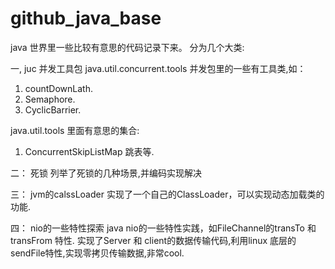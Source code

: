 # github_java_base
java 世界里一些比较有意思的代码记录下来。
分为几个大类:

一, juc 并发工具包
java.util.concurrent.tools 并发包里的一些有工具类,如：

1) countDownLath.
2) Semaphore.
3) CyclicBarrier.

java.util.tools 里面有意思的集合:

1) ConcurrentSkipListMap 跳表等.

二： 死锁
列举了死锁的几种场景,并编码实现解决

三： jvm的calssLoader
实现了一个自己的ClassLoader，可以实现动态加载类的功能.

四： nio的一些特性探索
java nio的一些特性实践，如FileChannel的transTo 和 transFrom 特性.
实现了Server 和 client的数据传输代码,利用linux 底层的sendFile特性,实现零拷贝传输数据,非常cool.
